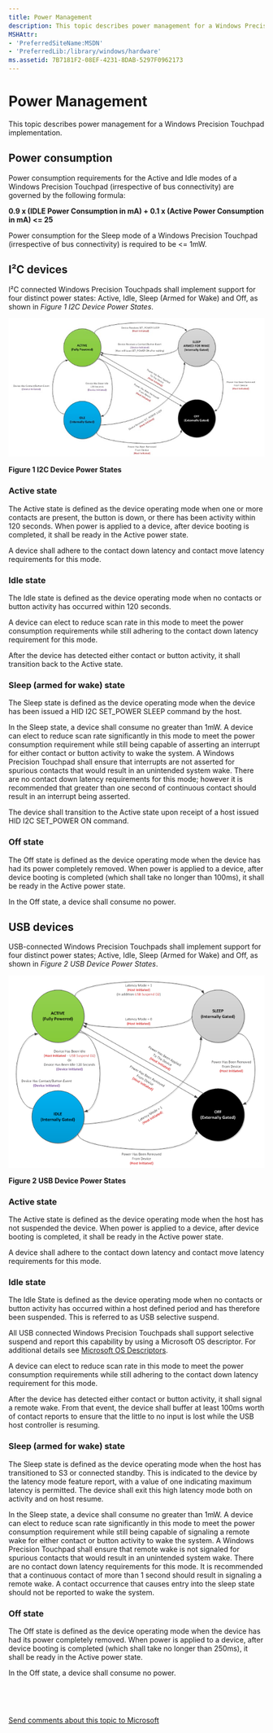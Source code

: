 ```yaml
---
title: Power Management
description: This topic describes power management for a Windows Precision Touchpad implementation.
MSHAttr:
- 'PreferredSiteName:MSDN'
- 'PreferredLib:/library/windows/hardware'
ms.assetid: 7B7181F2-08EF-4231-8DAB-5297F0962173
---
```


#  Power Management


This topic describes power management for a Windows Precision Touchpad implementation.

## Power consumption


Power consumption requirements for the Active and Idle modes of a Windows Precision Touchpad (irrespective of bus connectivity) are governed by the following formula:

**0.9 x (IDLE Power Consumption in mA) + 0.1 x (Active Power Consumption in mA) &lt;= 25**

Power consumption for the Sleep mode of a Windows Precision Touchpad (irrespective of bus connectivity) is required to be &lt;= 1mW.

## <a href="" id="i2c-devices"></a>I²C devices


I²C connected Windows Precision Touchpads shall implement support for four distinct power states: Active, Idle, Sleep (Armed for Wake) and Off, as shown in *Figure 1 I2C Device Power States*.

![i2c device power states](../images/implementationfig2i2cdevicepowerstates.jpg)

**Figure 1 I2C Device Power States**

### Active state

The Active state is defined as the device operating mode when one or more contacts are present, the button is down, or there has been activity within 120 seconds. When power is applied to a device, after device booting is completed, it shall be ready in the Active power state.

A device shall adhere to the contact down latency and contact move latency requirements for this mode.

### Idle state

The Idle state is defined as the device operating mode when no contacts or button activity has occurred within 120 seconds.

A device can elect to reduce scan rate in this mode to meet the power consumption requirements while still adhering to the contact down latency requirement for this mode.

After the device has detected either contact or button activity, it shall transition back to the Active state.

### Sleep (armed for wake) state

The Sleep state is defined as the device operating mode when the device has been issued a HID I2C SET\_POWER SLEEP command by the host.

In the Sleep state, a device shall consume no greater than 1mW. A device can elect to reduce scan rate significantly in this mode to meet the power consumption requirement while still being capable of asserting an interrupt for either contact or button activity to wake the system. A Windows Precision Touchpad shall ensure that interrupts are not asserted for spurious contacts that would result in an unintended system wake. There are no contact down latency requirements for this mode; however it is recommended that greater than one second of continuous contact should result in an interrupt being asserted.

The device shall transition to the Active state upon receipt of a host issued HID I2C SET\_POWER ON command.

### Off state

The Off state is defined as the device operating mode when the device has had its power completely removed. When power is applied to a device, after device booting is completed (which shall take no longer than 100ms), it shall be ready in the Active power state.

In the Off state, a device shall consume no power.

## USB devices


USB-connected Windows Precision Touchpads shall implement support for four distinct power states; Active, Idle, Sleep (Armed for Wake) and Off, as shown in *Figure 2 USB Device Power States*.

![usb power states](../images/implementationfig3usbpowerstates.png)

**Figure 2 USB Device Power States**

### Active state

The Active state is defined as the device operating mode when the host has not suspended the device. When power is applied to a device, after device booting is completed, it shall be ready in the Active power state.

A device shall adhere to the contact down latency and contact move latency requirements for this mode.

### Idle state

The Idle State is defined as the device operating mode when no contacts or button activity has occurred within a host defined period and has therefore been suspended. This is referred to as USB selective suspend.

All USB connected Windows Precision Touchpads shall support selective suspend and report this capability by using a Microsoft OS descriptor. For additional details see [Microsoft OS Descriptors](http://go.microsoft.com/fwlink/p/?LinkID=318026).

A device can elect to reduce scan rate in this mode to meet the power consumption requirements while still adhering to the contact down latency requirement for this mode.

After the device has detected either contact or button activity, it shall signal a remote wake. From that event, the device shall buffer at least 100ms worth of contact reports to ensure that the little to no input is lost while the USB host controller is resuming.

### Sleep (armed for wake) state

The Sleep state is defined as the device operating mode when the host has transitioned to S3 or connected standby. This is indicated to the device by the latency mode feature report, with a value of one indicating maximum latency is permitted. The device shall exit this high latency mode both on activity and on host resume.

In the Sleep state, a device shall consume no greater than 1mW. A device can elect to reduce scan rate significantly in this mode to meet the power consumption requirement while still being capable of signaling a remote wake for either contact or button activity to wake the system. A Windows Precision Touchpad shall ensure that remote wake is not signaled for spurious contacts that would result in an unintended system wake. There are no contact down latency requirements for this mode. It is recommended that a continuous contact of more than 1 second should result in signaling a remote wake. A contact occurrence that causes entry into the sleep state should not be reported to wake the system.

### Off state

The Off state is defined as the device operating mode when the device has had its power completely removed. When power is applied to a device, after device booting is completed (which shall take no longer than 250ms), it shall be ready in the Active power state.

In the Off state, a device shall consume no power.

 

 

[Send comments about this topic to Microsoft](mailto:wsddocfb@microsoft.com?subject=Documentation%20feedback%20%5Bp_WEG_Hardware\p_weg_hardware%5D:%20%20Power%20Management%20%20RELEASE:%20%2811/28/2016%29&body=%0A%0APRIVACY%20STATEMENT%0A%0AWe%20use%20your%20feedback%20to%20improve%20the%20documentation.%20We%20don't%20use%20your%20email%20address%20for%20any%20other%20purpose,%20and%20we'll%20remove%20your%20email%20address%20from%20our%20system%20after%20the%20issue%20that%20you're%20reporting%20is%20fixed.%20While%20we're%20working%20to%20fix%20this%20issue,%20we%20might%20send%20you%20an%20email%20message%20to%20ask%20for%20more%20info.%20Later,%20we%20might%20also%20send%20you%20an%20email%20message%20to%20let%20you%20know%20that%20we've%20addressed%20your%20feedback.%0A%0AFor%20more%20info%20about%20Microsoft's%20privacy%20policy,%20see%20http://privacy.microsoft.com/default.aspx. "Send comments about this topic to Microsoft")




